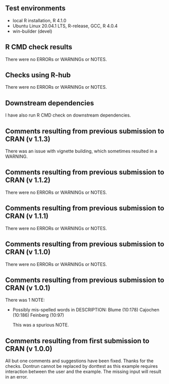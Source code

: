 ## Test environments
* local R installation, R 4.1.0
* Ubuntu Linux 20.04.1 LTS, R-release, GCC, R 4.0.4
* win-builder (devel)

## R CMD check results
There were no ERRORs or WARNINGs or NOTES.

## Checks using R-hub
There were no ERRORs or WARNINGs or NOTES.

## Downstream dependencies
I have also run R CMD check on downstream dependencies.

## Comments resulting from previous submission to CRAN (v 1.1.3)

There was an issue with vignette building, which sometimes resulted in a WARNING.

## Comments resulting from previous submission to CRAN (v 1.1.2)

There were no ERRORs or WARNINGs or NOTES. 

## Comments resulting from previous submission to CRAN (v 1.1.1)

There were no ERRORs or WARNINGs or NOTES. 

## Comments resulting from previous submission to CRAN (v 1.1.0)

There were no ERRORs or WARNINGs or NOTES. 

## Comments resulting from previous submission to CRAN (v 1.0.1)

There was 1 NOTE:

* Possibly mis-spelled words in DESCRIPTION:
    Blume (10:178)
    Cajochen (10:186)
    Feinberg (10:97)

  This was a spurious NOTE.

## Comments resulting from first submission to CRAN (v 1.0.0)

All but one comments and suggestions have been fixed. Thanks for the checks.
Dontrun cannot be replaced by donttest as this example requires interaction between the user and the example. The missing input will result in an error.
